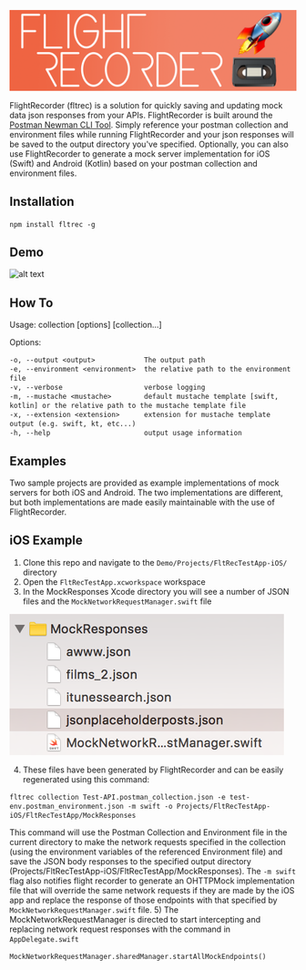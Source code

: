 ![alt text](https://raw.githubusercontent.com/normand1/FlightRecorder/master/FlightRecLogo.png)


FlightRecorder (fltrec) is a solution for quickly saving and updating mock data json responses from your APIs.
FlightRecorder is built around the [Postman Newman CLI Tool](https://github.com/postmanlabs/newman).
Simply reference your postman collection and environment files while running FlightRecorder and your json responses will be saved to the output directory you've specified. Optionally, you can also use FlightRecorder to generate a mock server implementation for iOS (Swift) and Android (Kotlin) based on your postman collection and environment files.

## Installation 

`npm install fltrec -g`

## Demo

![alt text](https://raw.githubusercontent.com/normand1/FlightRecorder/master/flt_rec_demo.gif)

## How To
  Usage: collection [options] [collection...]

  Options:

    -o, --output <output>            The output path
    -e, --environment <environment>  the relative path to the environment file
    -v, --verbose                    verbose logging
    -m, --mustache <mustache>        default mustache template [swift, kotlin] or the relative path to the mustache template file
    -x, --extension <extension>      extension for mustache template output (e.g. swift, kt, etc...)
    -h, --help                       output usage information


## Examples

Two sample projects are provided as example implementations of mock servers for both iOS and Android. The two implementations are different, but both implementations are made easily maintainable with the use of FlightRecorder.

## iOS Example

1) Clone this repo and navigate to the `Demo/Projects/FltRecTestApp-iOS/` directory
2) Open the `FltRecTestApp.xcworkspace` workspace
3) In the MockResponses Xcode directory you will see a number of JSON files and the `MockNetworkRequestManager.swift` file

![alt text](https://raw.githubusercontent.com/normand1/FlightRecorder/master/ReadMeAssets/iosexample1.png)

4) These files have been generated by FlightRecorder and can be easily regenerated using this command:

```
fltrec collection Test-API.postman_collection.json -e test-env.postman_environment.json -m swift -o Projects/FltRecTestApp-iOS/FltRecTestApp/MockResponses
```
This command will use the Postman Collection and Environment file in the current directory to make the network requests specified in the collection (using the environment variables of the referenced Environment file) and save the JSON body responses to the specified output directory (Projects/FltRecTestApp-iOS/FltRecTestApp/MockResponses).
The `-m swift` flag also notifies flight recorder to generate an OHTTPMock implementation file that will override the same network requests if they are made by the iOS app and replace the response of those endpoints with that specified by 
`MockNetworkRequestManager.swift` file.
5) The MockNetworkRequestManager is directed to start intercepting and replacing network request responses with the command in `AppDelegate.swift`
```
MockNetworkRequestManager.sharedManager.startAllMockEndpoints()
```









